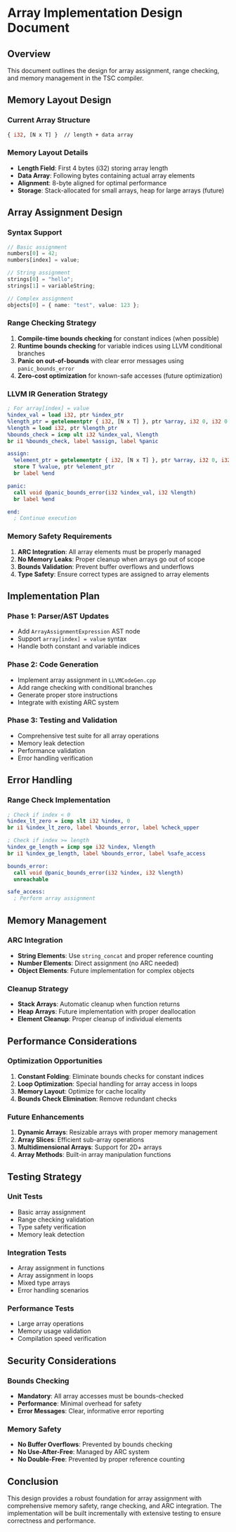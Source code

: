 # Array Implementation Design Document

## Overview
This document outlines the design for array assignment, range checking, and memory management in the TSC compiler.

## Memory Layout Design

### Current Array Structure
```llvm
{ i32, [N x T] }  // length + data array
```

### Memory Layout Details
- **Length Field**: First 4 bytes (i32) storing array length
- **Data Array**: Following bytes containing actual array elements
- **Alignment**: 8-byte aligned for optimal performance
- **Storage**: Stack-allocated for small arrays, heap for large arrays (future)

## Array Assignment Design

### Syntax Support
```typescript
// Basic assignment
numbers[0] = 42;
numbers[index] = value;

// String assignment
strings[0] = "hello";
strings[1] = variableString;

// Complex assignment
objects[0] = { name: "test", value: 123 };
```

### Range Checking Strategy
1. **Compile-time bounds checking** for constant indices (when possible)
2. **Runtime bounds checking** for variable indices using LLVM conditional branches
3. **Panic on out-of-bounds** with clear error messages using `panic_bounds_error`
4. **Zero-cost optimization** for known-safe accesses (future optimization)

### LLVM IR Generation Strategy
```llvm
; For array[index] = value
%index_val = load i32, ptr %index_ptr
%length_ptr = getelementptr { i32, [N x T] }, ptr %array, i32 0, i32 0
%length = load i32, ptr %length_ptr
%bounds_check = icmp ult i32 %index_val, %length
br i1 %bounds_check, label %assign, label %panic

assign:
  %element_ptr = getelementptr { i32, [N x T] }, ptr %array, i32 0, i32 1, i32 %index_val
  store T %value, ptr %element_ptr
  br label %end

panic:
  call void @panic_bounds_error(i32 %index_val, i32 %length)
  br label %end

end:
  ; Continue execution
```

### Memory Safety Requirements
1. **ARC Integration**: All array elements must be properly managed
2. **No Memory Leaks**: Proper cleanup when arrays go out of scope
3. **Bounds Validation**: Prevent buffer overflows and underflows
4. **Type Safety**: Ensure correct types are assigned to array elements

## Implementation Plan

### Phase 1: Parser/AST Updates
- Add `ArrayAssignmentExpression` AST node
- Support `array[index] = value` syntax
- Handle both constant and variable indices

### Phase 2: Code Generation
- Implement array assignment in `LLVMCodeGen.cpp`
- Add range checking with conditional branches
- Generate proper store instructions
- Integrate with existing ARC system

### Phase 3: Testing and Validation
- Comprehensive test suite for all array operations
- Memory leak detection
- Performance validation
- Error handling verification

## Error Handling

### Range Check Implementation
```llvm
; Check if index < 0
%index_lt_zero = icmp slt i32 %index, 0
br i1 %index_lt_zero, label %bounds_error, label %check_upper

; Check if index >= length
%index_ge_length = icmp sge i32 %index, %length
br i1 %index_ge_length, label %bounds_error, label %safe_access

bounds_error:
  call void @panic_bounds_error(i32 %index, i32 %length)
  unreachable

safe_access:
  ; Perform array assignment
```

## Memory Management

### ARC Integration
- **String Elements**: Use `string_concat` and proper reference counting
- **Number Elements**: Direct assignment (no ARC needed)
- **Object Elements**: Future implementation for complex objects

### Cleanup Strategy
- **Stack Arrays**: Automatic cleanup when function returns
- **Heap Arrays**: Future implementation with proper deallocation
- **Element Cleanup**: Proper cleanup of individual elements

## Performance Considerations

### Optimization Opportunities
1. **Constant Folding**: Eliminate bounds checks for constant indices
2. **Loop Optimization**: Special handling for array access in loops
3. **Memory Layout**: Optimize for cache locality
4. **Bounds Check Elimination**: Remove redundant checks

### Future Enhancements
1. **Dynamic Arrays**: Resizable arrays with proper memory management
2. **Array Slices**: Efficient sub-array operations
3. **Multidimensional Arrays**: Support for 2D+ arrays
4. **Array Methods**: Built-in array manipulation functions

## Testing Strategy

### Unit Tests
- Basic array assignment
- Range checking validation
- Type safety verification
- Memory leak detection

### Integration Tests
- Array assignment in functions
- Array assignment in loops
- Mixed type arrays
- Error handling scenarios

### Performance Tests
- Large array operations
- Memory usage validation
- Compilation speed verification

## Security Considerations

### Bounds Checking
- **Mandatory**: All array accesses must be bounds-checked
- **Performance**: Minimal overhead for safety
- **Error Messages**: Clear, informative error reporting

### Memory Safety
- **No Buffer Overflows**: Prevented by bounds checking
- **No Use-After-Free**: Managed by ARC system
- **No Double-Free**: Prevented by proper reference counting

## Conclusion

This design provides a robust foundation for array assignment with comprehensive memory safety, range checking, and ARC integration. The implementation will be built incrementally with extensive testing to ensure correctness and performance.